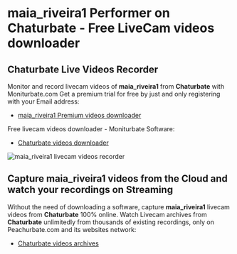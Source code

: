 # maia_riveira1 Performer on Chaturbate - Free LiveCam videos downloader

## Chaturbate Live Videos Recorder

Monitor and record livecam videos of **maia_riveira1** from **Chaturbate** with Moniturbate.com
Get a premium trial for free by just and only registering with your Email address:
* [maia_riveira1 Premium videos downloader](https://moniturbate.com/request-demo-licence-key.html)

Free livecam videos downloader - Moniturbate Software:
* [Chaturbate videos downloader](https://moniturbate.com/moniturbate-download-software.html)

![maia_riveira1 livecam videos recorder](https://peachurnet.com/templates/moniturbate-software.png)


## Capture maia_riveira1 videos from the Cloud and watch your recordings on Streaming

Without the need of downloading a software, capture **maia_riveira1** livecam videos from **Chaturbate** 100% online.
Watch Livecam archives from **Chaturbate** unlimitedly from thousands of existing recordings, only on Peachurbate.com and its websites network:
* [Chaturbate videos archives](https://peachurnet.com/)
